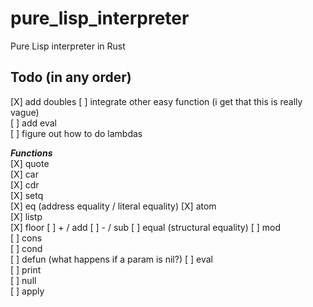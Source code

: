 # pure_lisp_interpreter
Pure Lisp interpreter in Rust

## Todo (in any order)
[X] add doubles
[ ] integrate other easy function (i get that this is really vague)   
[ ] add eval   
[ ] figure out how to do lambdas 

**_Functions_**  
[X] quote  
[X] car  
[X] cdr  
[X] setq  
[X] eq (address equality / literal equality)
[X] atom  
[X] listp  
[X] floor
[ ] + / add
[ ] - / sub
[ ] equal (structural equality)
[ ] mod  
[ ] cons  
[ ] cond  
[ ] defun (what happens if a param is nil?) 
[ ] eval  
[ ] print  
[ ] null  
[ ] apply  
